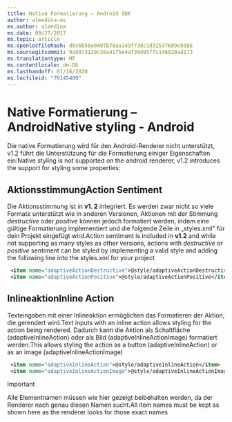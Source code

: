 ```yaml
---
title: Native Formatierung – Android SDK
author: almedina-ms
ms.author: almedina
ms.date: 09/27/2017
ms.topic: article
ms.openlocfilehash: d0c6b56e0497b78aa149f73dc1d32537689c0386
ms.sourcegitcommit: 9a9973129c36a41f5e4af30d95ffc146820ad173
ms.translationtype: MT
ms.contentlocale: de-DE
ms.lasthandoff: 01/16/2020
ms.locfileid: "76145480"
---
```

# <a name="native-styling---android"></a><span data-ttu-id="bcc79-102">Native Formatierung – Android</span><span class="sxs-lookup"><span data-stu-id="bcc79-102">Native styling - Android</span></span>

<span data-ttu-id="bcc79-103">Die native Formatierung wird für den Android-Renderer nicht unterstützt, v1.2 führt die Unterstützung für die Formatierung einiger Eigenschaften ein:</span><span class="sxs-lookup"><span data-stu-id="bcc79-103">Native styling is not supported on the android renderer, v1.2 introduces the support for styling some properties:</span></span>

## <a name="action-sentiment"></a><span data-ttu-id="bcc79-104">Aktionsstimmung</span><span class="sxs-lookup"><span data-stu-id="bcc79-104">Action Sentiment</span></span>

<span data-ttu-id="bcc79-105">Die Aktionsstimmung ist in **v1. 2** integriert. Es werden zwar nicht so viele Formate unterstützt wie in anderen Versionen, Aktionen mit der Stimmung *destructive* oder *positive* können jedoch formatiert werden, indem eine gültige Formatierung implementiert und die folgende Zeile in „styles.xml“ für dein Projekt eingefügt wird.</span><span class="sxs-lookup"><span data-stu-id="bcc79-105">Action sentiment is included in **v1.2** and while not supporting as many styles as other versions, actions with *destructive* or *positive* sentiment can be styled by implementing a valid style and adding the following line into the styles.xml for your project</span></span>

```styles.xml
 <item name="adaptiveActionDestructive">@style/adaptiveActionDestructive</item>
 <item name="adaptiveActionPositive">@style/adaptiveActionPositive</item>
```

## <a name="inline-action"></a><span data-ttu-id="bcc79-106">Inlineaktion</span><span class="sxs-lookup"><span data-stu-id="bcc79-106">Inline Action</span></span>

<span data-ttu-id="bcc79-107">Texteingaben mit einer Inlineaktion ermöglichen das Formatieren der Aktion, die gerendert wird.</span><span class="sxs-lookup"><span data-stu-id="bcc79-107">Text inputs with an inline action allows styling for the action being rendered.</span></span> <span data-ttu-id="bcc79-108">Dadurch kann die Aktion als Schaltfläche (adaptiveInlineAction) oder als Bild (adaptiveInlineActionImage) formatiert werden.</span><span class="sxs-lookup"><span data-stu-id="bcc79-108">This allows styling the action as a button (adaptiveInlineAction) or as an image (adaptiveInlineActionImage)</span></span>

```styles.xml
 <item name="adaptiveInlineAction">@style/adaptiveInlineAction</item>
 <item name="adaptiveInlineActionImage">@style/adaptiveInlineActionImage</item>
```

> [!IMPORTANT]
> <span data-ttu-id="bcc79-109">Alle Elementnamen müssen wie hier gezeigt beibehalten werden, da der Renderer nach genau diesen Namen sucht.</span><span class="sxs-lookup"><span data-stu-id="bcc79-109">All item names must be kept as shown here as the renderer looks for those exact names</span></span>

